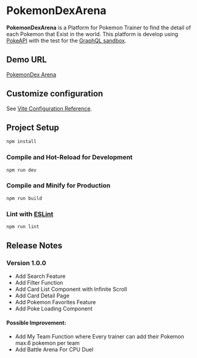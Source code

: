 # PokemonDexArena

**PokemonDexArena** is a Platform for Pokemon Trainer to find the detail of each Pokemon that Exist in the world. This platform is develop using [PokeAPI](https://github.com/PokeAPI/pokeapi) with the test for the [GraphQL sandbox](https://graphql-pokemon2.vercel.app/).

## Demo URL
[PokemonDex Arena](https://www.pokemondexarena.creativepartyguild.com/)

## Customize configuration

See [Vite Configuration Reference](https://vitejs.dev/config/).

## Project Setup

```sh
npm install
```

### Compile and Hot-Reload for Development

```sh
npm run dev
```

### Compile and Minify for Production

```sh
npm run build
```

### Lint with [ESLint](https://eslint.org/)

```sh
npm run lint
```

## Release Notes

### Version 1.0.0

* Add Search Feature
* Add Filter Function
* Add Card List Component with Infinite Scroll
* Add Card Detail Page
* Add Pokemon Favorites Feature
* Add Poke Loading Component

#### Possible Improvement:
* Add My Team Function where Every trainer can add their Pokemon max.6 pokemon per team
* Add Battle Arena For CPU Duel
